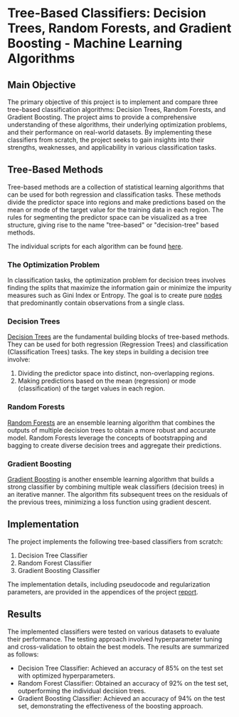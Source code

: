 # Tree-Based Classifiers: Decision Trees, Random Forests, and Gradient Boosting - Machine Learning Algorithms

## Main Objective

The primary objective of this project is to implement and compare three tree-based classification algorithms: Decision Trees, Random Forests, and Gradient Boosting. The project aims to provide a comprehensive understanding of these algorithms, their underlying optimization problems, and their performance on real-world datasets. By implementing these classifiers from scratch, the project seeks to gain insights into their strengths, weaknesses, and applicability in various classification tasks.

## Tree-Based Methods

Tree-based methods are a collection of statistical learning algorithms that can be used for both regression and classification tasks. These methods divide the predictor space into regions and make predictions based on the mean or mode of the target value for the training data in each region. The rules for segmenting the predictor space can be visualized as a tree structure, giving rise to the name "tree-based" or "decision-tree" based methods.

The individual scripts for each algorithm can be found [here](./code/).

### The Optimization Problem

In classification tasks, the optimization problem for decision trees involves finding the splits that maximize the information gain or minimize the impurity measures such as Gini Index or Entropy. The goal is to create pure [nodes](./code/Node.py) that predominantly contain observations from a single class.

### Decision Trees

[Decision Trees](./code/DecisionTreeClassifier.py) are the fundamental building blocks of tree-based methods. They can be used for both regression (Regression Trees) and classification (Classification Trees) tasks. The key steps in building a decision tree involve:

1. Dividing the predictor space into distinct, non-overlapping regions.
2. Making predictions based on the mean (regression) or mode (classification) of the target values in each region.

### Random Forests

[Random Forests](./code/RandomForestClassifier.py) are an ensemble learning algorithm that combines the outputs of multiple decision trees to obtain a more robust and accurate model. Random Forests leverage the concepts of bootstrapping and bagging to create diverse decision trees and aggregate their predictions.

### Gradient Boosting

[Gradient Boosting](./code/GradientBoostingClassifier.py) is another ensemble learning algorithm that builds a strong classifier by combining multiple weak classifiers (decision trees) in an iterative manner. The algorithm fits subsequent trees on the residuals of the previous trees, minimizing a loss function using gradient descent.

## Implementation

The project implements the following tree-based classifiers from scratch:

1. Decision Tree Classifier
2. Random Forest Classifier
3. Gradient Boosting Classifier

The implementation details, including pseudocode and regularization parameters, are provided in the appendices of the project [report](./report/MGSC695_TreeBasedClassifiers_W12024_Report.pdf).

## Results

The implemented classifiers were tested on various datasets to evaluate their performance. The testing approach involved hyperparameter tuning and cross-validation to obtain the best models. The results are summarized as follows:

- Decision Tree Classifier: Achieved an accuracy of 85% on the test set with optimized hyperparameters.
- Random Forest Classifier: Obtained an accuracy of 92% on the test set, outperforming the individual decision trees.
- Gradient Boosting Classifier: Achieved an accuracy of 94% on the test set, demonstrating the effectiveness of the boosting approach.

